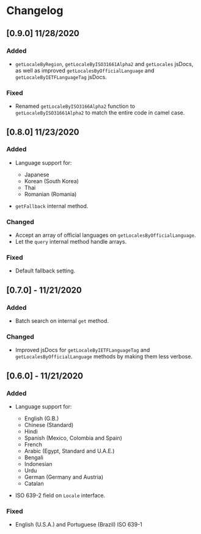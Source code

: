 # Changelog

## [0.9.0] 11/28/2020

### Added

- `getLocaleByRegion`, `getLocaleByISO31661Alpha2` and `getLocales` jsDocs, as well as improved `getLocalesByOfficialLanguage` and `getLocaleByIETFLanguageTag` jsDocs.

### Fixed

- Renamed `getLocaleByISO3166Alpha2` function to `getLocaleByISO31661Alpha2` to match the entire code in camel case.

## [0.8.0] 11/23/2020

### Added

- Language support for:

  - Japanese
  - Korean (South Korea)
  - Thai
  - Romanian (Romania)

- `getFallback` internal method.

### Changed

- Accept an array of official languages on `getLocalesByOfficialLanguage`.
- Let the `query` internal method handle arrays.

### Fixed

- Default fallback setting.

## [0.7.0] - 11/21/2020

### Added

- Batch search on internal `get` method.

### Changed

- Improved jsDocs for `getLocaleByIETFLanguageTag` and `getLocalesByOfficialLanguage` methods by making them less verbose.

## [0.6.0] - 11/21/2020

### Added

- Language support for:

  - English (G.B.)
  - Chinese (Standard)
  - Hindi
  - Spanish (Mexico, Colombia and Spain)
  - French
  - Arabic (Egypt, Standard and U.A.E.)
  - Bengali
  - Indonesian
  - Urdu
  - German (Germany and Austria)
  - Catalan

- ISO 639-2 field on `Locale` interface.

### Fixed

- English (U.S.A.) and Portuguese (Brazil) ISO 639-1
